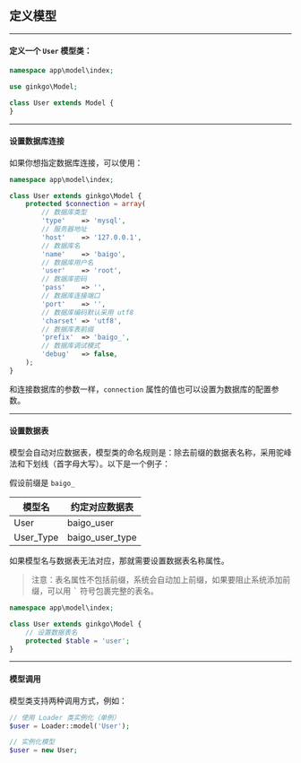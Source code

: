 ## 定义模型

----------

#### 定义一个 `User` 模型类：

``` php
namespace app\model\index;

use ginkgo\Model;

class User extends Model {
}
```

----------

#### 设置数据库连接

如果你想指定数据库连接，可以使用：

``` php
namespace app\model\index;

class User extends ginkgo\Model {
    protected $connection = array(
        // 数据库类型
        'type'    => 'mysql',
        // 服务器地址
        'host'    => '127.0.0.1',
        // 数据库名
        'name'    => 'baigo',
        // 数据库用户名
        'user'    => 'root',
        // 数据库密码
        'pass'    => '',
        // 数据库连接端口
        'port'    => '',
        // 数据库编码默认采用 utf8
        'charset' => 'utf8',
        // 数据库表前缀
        'prefix'  => 'baigo_',
        // 数据库调试模式
        'debug'   => false,
    );
}
```

和连接数据库的参数一样，`connection` 属性的值也可以设置为数据库的配置参数。

----------

#### 设置数据表

模型会自动对应数据表，模型类的命名规则是：除去前缀的数据表名称，采用驼峰法和下划线（首字母大写）。以下是一个例子：

假设前缀是 `baigo_`

| 模型名	| 约定对应数据表 |
| - | - |
| User | baigo_user |
| User_Type | baigo_user_type |

如果模型名与数据表无法对应，那就需要设置数据表名称属性。

> 注意：表名属性不包括前缀，系统会自动加上前缀，如果要阻止系统添加前缀，可以用 <kbd>&#96;</kbd> 符号包裹完整的表名。

``` php
namespace app\model\index;

class User extends ginkgo\Model {
    // 设置数据表名
    protected $table = 'user';
}
```

----------

#### 模型调用

模型类支持两种调用方式，例如：

``` php
// 使用 Loader 类实例化（单例）
$user = Loader::model('User');

// 实例化模型
$user = new User;
```